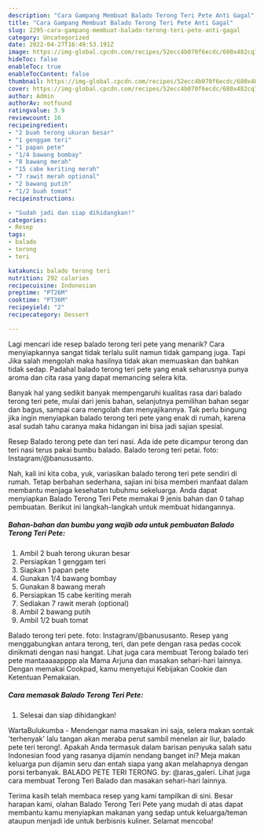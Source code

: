 ```yaml
---
description: "Cara Gampang Membuat Balado Terong Teri Pete Anti Gagal"
title: "Cara Gampang Membuat Balado Terong Teri Pete Anti Gagal"
slug: 2295-cara-gampang-membuat-balado-terong-teri-pete-anti-gagal
category: Uncategorized
date: 2022-04-27T16:49:53.191Z
image: https://img-global.cpcdn.com/recipes/52ecc4b070f6ecdc/680x482cq70/balado-terong-teri-pete-foto-resep-utama.jpg
hideToc: false
enableToc: true
enableTocContent: false
thumbnail: https://img-global.cpcdn.com/recipes/52ecc4b070f6ecdc/680x482cq70/balado-terong-teri-pete-foto-resep-utama.jpg
cover: https://img-global.cpcdn.com/recipes/52ecc4b070f6ecdc/680x482cq70/balado-terong-teri-pete-foto-resep-utama.jpg
author: Admin
authorAv: notfound
ratingvalue: 3.9
reviewcount: 16
recipeingredient:
- "2 buah terong ukuran besar"
- "1 genggam teri"
- "1 papan pete"
- "1/4 bawang bombay"
- "8 bawang merah"
- "15 cabe keriting merah"
- "7 rawit merah optional"
- "2 bawang putih"
- "1/2 buah tomat"
recipeinstructions:

- "Sudah jadi dan siap dihidangkan!"
categories:
- Resep
tags:
- balado
- terong
- teri

katakunci: balado terong teri 
nutrition: 292 calories
recipecuisine: Indonesian
preptime: "PT26M"
cooktime: "PT36M"
recipeyield: "2"
recipecategory: Dessert

---
```



Lagi mencari ide resep balado terong teri pete yang menarik? Cara menyiapkannya sangat tidak terlalu sulit namun tidak gampang juga. Tapi Jika salah mengolah maka hasilnya tidak akan memuaskan dan bahkan tidak sedap. Padahal balado terong teri pete yang enak seharusnya punya aroma dan cita rasa yang dapat memancing selera kita.


Banyak hal yang sedikit banyak mempengaruhi kualitas rasa dari balado terong teri pete, mulai dari jenis bahan, selanjutnya pemilihan bahan segar dan bagus, sampai cara mengolah dan menyajikannya. Tak perlu bingung jika ingin menyiapkan balado terong teri pete yang enak di rumah, karena asal sudah tahu caranya maka hidangan ini bisa jadi sajian spesial.

Resep Balado terong pete dan teri nasi. Ada ide pete dicampur terong dan teri nasi terus pakai bumbu balado. Balado terong teri petai. foto: Instagram/@banususanto.


Nah, kali ini kita coba, yuk, variasikan balado terong teri pete sendiri di rumah. Tetap berbahan sederhana, sajian ini bisa memberi manfaat dalam membantu menjaga kesehatan tubuhmu sekeluarga. Anda dapat menyiapkan Balado Terong Teri Pete memakai 9 jenis bahan dan 0 tahap pembuatan. Berikut ini langkah-langkah untuk membuat hidangannya.

<!--inarticleads1-->

##### Bahan-bahan dan bumbu yang wajib ada untuk pembuatan Balado Terong Teri Pete:

1. Ambil 2 buah terong ukuran besar
1. Persiapkan 1 genggam teri
1. Siapkan 1 papan pete
1. Gunakan 1/4 bawang bombay
1. Gunakan 8 bawang merah
1. Persiapkan 15 cabe keriting merah
1. Sediakan 7 rawit merah (optional)
1. Ambil 2 bawang putih
1. Ambil 1/2 buah tomat


Balado terong teri pete. foto: Instagram/@banususanto. Resep yang menggabungkan antara terong, teri, dan pete dengan rasa pedas cocok dinikmati dengan nasi hangat. Lihat juga cara membuat Terong balado teri pete mantaaaaapppp ala Mama Arjuna dan masakan sehari-hari lainnya. Dengan memakai Cookpad, kamu menyetujui Kebijakan Cookie dan Ketentuan Pemakaian. 

<!--inarticleads2-->

##### Cara memasak Balado Terong Teri Pete:


1. Selesai dan siap dihidangkan!

WartaBulukumba - Mendengar nama masakan ini saja, selera makan sontak &#39;terhenyak&#39; lalu tangan akan meraba perut sambil menelan air liur, balado pete teri terong!. Apakah Anda termasuk dalam barisan penyuka salah satu Indonesian food yang rasanya dijamin nendang banget ini? Meja makan keluarga pun dijamin seru dan entah siapa yang akan melahapnya dengan porsi terbanyak. BALADO PETE TERI TERONG. by: @aras_galeri. Lihat juga cara membuat Terong Teri Balado dan masakan sehari-hari lainnya. 

Terima kasih telah membaca resep yang kami tampilkan di sini. Besar harapan kami, olahan Balado Terong Teri Pete yang mudah di atas dapat membantu kamu menyiapkan makanan yang sedap untuk keluarga/teman ataupun menjadi ide untuk berbisnis kuliner. Selamat mencoba!

